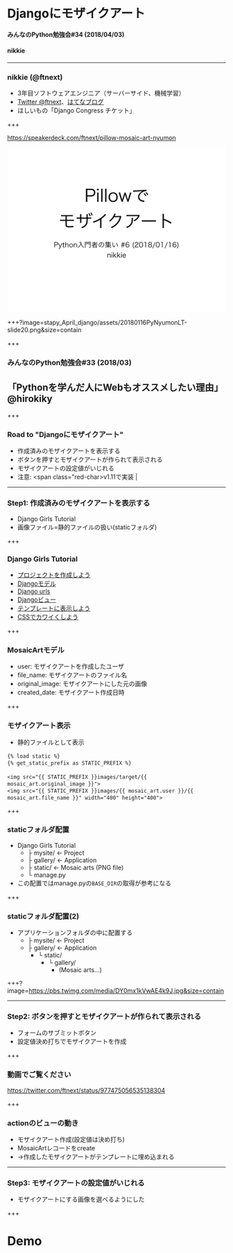 # Djangoにモザイクアート
#### みんなのPython勉強会#34 (2018/04/03)
#### nikkie

---

### nikkie (@ftnext)

- 3年目ソフトウェアエンジニア（サーバーサイド、機械学習）
- [Twitter @ftnext](https://twitter.com/ftnext)、[はてなブログ](http://nikkie-ftnext.hatenablog.com/)
- ほしいもの「Django Congress チケット」

+++

https://speakerdeck.com/ftnext/pillow-mosaic-art-nyumon

![Pillowでモザイクアート](stapy_April_django/assets/20180116PyNyumonLT-slide1.png)

+++?image=stapy_April_django/assets/20180116PyNyumonLT-slide20.png&size=contain

+++

### みんなのPython勉強会#33 (2018/03)

## 「Pythonを学んだ人にWebもオススメしたい理由」@hirokiky

+++

### Road to "Djangoにモザイクアート"

- 作成済みのモザイクアートを表示する
- ボタンを押すとモザイクアートが作られて表示される
- モザイクアートの設定値がいじれる
- <span>注意: <span class="red-char>v1.11</span>で実装</span> |

---

### Step1: 作成済みのモザイクアートを表示する

- Django Girls Tutorial
- 画像ファイル=静的ファイルの扱い(staticフォルダ)

+++

### Django Girls Tutorial

- [プロジェクトを作成しよう](https://djangogirlsjapan.gitbooks.io/workshop_tutorialjp/django_start_project/)
- [Djangoモデル](https://djangogirlsjapan.gitbooks.io/workshop_tutorialjp/django_models/)
- [Django urls](https://djangogirlsjapan.gitbooks.io/workshop_tutorialjp/django_urls/)
- [Djangoビュー](https://djangogirlsjapan.gitbooks.io/workshop_tutorialjp/django_views/)
- [テンプレートに表示しよう](https://djangogirlsjapan.gitbooks.io/workshop_tutorialjp/django_templates/)
- [CSSでカワイくしよう](https://djangogirlsjapan.gitbooks.io/workshop_tutorialjp/css/)

+++

### MosaicArtモデル

- user: モザイクアートを作成したユーザ
- file_name: モザイクアートのファイル名
- original_image: モザイクアートにした元の画像
- created_date: モザイクアート作成日時

+++

### モザイクアート表示

- 静的ファイルとして表示
```lang=html
{% load static %}
{% get_static_prefix as STATIC_PREFIX %}

<img src="{{ STATIC_PREFIX }}images/target/{{ mosaic_art.original_image }}">
<img src="{{ STATIC_PREFIX }}images/{{ mosaic_art.user }}/{{ mosaic_art.file_name }}" width="400" height="400">
```

+++

### staticフォルダ配置

- Django Girls Tutorial
  - ├ mysite/  <- Project
  - ├ gallery/ <- Application
  - ├ static/  <- Mosaic arts (PNG file)
  - └ manage.py
- この配置ではmanage.pyの`BASE_DIR`の取得が参考になる

+++

### staticフォルダ配置(2)

- アプリケーションフォルダの中に配置する
  - ├ mysite/  <- Project
  - ├ gallery/ <- Application
    - └ static/
      - └ gallery/
        - (Mosaic arts...)

+++?image=https://pbs.twimg.com/media/DY0mx1kVwAE4k9J.jpg&size=contain

---

### Step2: ボタンを押すとモザイクアートが作られて表示される

- フォームのサブミットボタン
- 設定値決め打ちでモザイクアートを作成

+++

### 動画でご覧ください

https://twitter.com/ftnext/status/977475056535138304

+++

### actionのビューの動き

- モザイクアート作成(設定値は決め打ち)
- MosaicArtレコードをcreate
- →作成したモザイクアートがテンプレートに埋め込まれる

---

### Step3: モザイクアートの設定値がいじれる

- モザイクアートにする画像を選べるようにした

+++

# Demo

